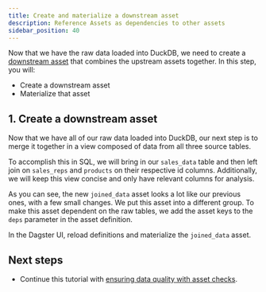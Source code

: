 ```yaml
---
title: Create and materialize a downstream asset
description: Reference Assets as dependencies to other assets
sidebar_position: 40
---
```


Now that we have the raw data loaded into DuckDB, we need to create a [downstream asset](/guides/build/assets/defining-assets-with-asset-dependencies) that combines the upstream assets together. In this step, you will:

- Create a downstream asset
- Materialize that asset

## 1. Create a downstream asset

Now that we have all of our raw data loaded into DuckDB, our next step is to merge it together in a view composed of data from all three source tables.

To accomplish this in SQL, we will bring in our `sales_data` table and then left join on `sales_reps` and `products` on their respective id columns. Additionally, we will keep this view concise and only have relevant columns for analysis.

As you can see, the new `joined_data` asset looks a lot like our previous ones, with a few small changes. We put this asset into a different group. To make this asset dependent on the raw tables, we add the asset keys to the `deps` parameter in the asset definition.

<CodeExample
  path="docs_snippets/docs_snippets/guides/tutorials/etl_tutorial_components/src/etl_tutorial_components/defs/assets.py"
  language="python"
  startAfter="start_joined_data_asset"
  endBefore="end_joined_data_asset"
  title="src/etl_tutorial_components/defs/assets/py"
/>

In the Dagster UI, reload definitions and materialize the `joined_data` asset.

## Next steps

- Continue this tutorial with [ensuring data quality with asset checks](/etl-pipeline-tutorial/ensure-data-quality-with-asset-checks).
